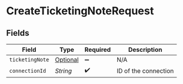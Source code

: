# CreateTicketingNoteRequest


## Fields

| Field                                                           | Type                                                            | Required                                                        | Description                                                     |
| --------------------------------------------------------------- | --------------------------------------------------------------- | --------------------------------------------------------------- | --------------------------------------------------------------- |
| `ticketingNote`                                                 | [Optional<TicketingNote>](../../models/shared/TicketingNote.md) | :heavy_minus_sign:                                              | N/A                                                             |
| `connectionId`                                                  | *String*                                                        | :heavy_check_mark:                                              | ID of the connection                                            |